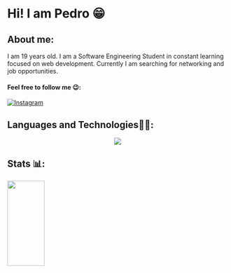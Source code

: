 # Hi! I am Pedro 😁

## About me:
I am 19 years old. I am a Software Engineering Student in constant learning focused on web development. Currently I am searching for networking and job opportunities.

#### Feel free to follow me 😉:
[![Instagram](https://img.shields.io/badge/Instagram-E4405F?style=for-the-badge&logo=instagram&logoColor=white)](https://www.instagram.com/pedroo.mdm/)


## Languages and Technologies👨‍💻:
<div>
  <div align = center>
  <img src="https://skillicons.dev/icons?i=vscode,postman,mysql,html,css,tailwind,javascript,react,typescript,nodejs,git,github"/>
  </div>
</div>

## Stats 📊:
  <img width="41%" height="195px" src="https://github-readme-stats.vercel.app/api/top-langs/?username=P3droVMarques&layout=compact&title_color=80F7D4&text_color=fff&bg_color=0d1117&border_color=fff0" />



